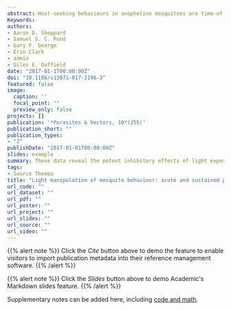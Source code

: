 ```yaml
---
abstract: Host-seeking behaviours in anopheline mosquitoes are time-of-day specific, with a greater propensity for nocturnal biting. We investigated how a short exposure to light presented during the night or late day can inhibit biting activity and modulate flight activity behaviour. Anopheles gambiae (s.s.), maintained on a 12:12 LD cycle, were exposed transiently to white light for 10- min at the onset of night and the proportion taking a blood meal in a human biting assay was recorded every 2 h over an 8-h duration. The pulse significantly reduced biting propensity in mosquitoes 2 h following administration, in some trials for 4 h, and with no differences detected after 6 h. Conversely, biting levels were significantly elevated when mosquitoes were exposed to a dark treatment during the late day, suggesting that light suppresses biting behaviour even during the late daytime. These data reveal a potent effect of a discrete light pulse on biting behaviour that is both immediate and sustained. We expanded this approach to develop a method to reduce biting propensity throughout the night by exposing mosquitoes to a series of 6- or 10-min pulses presented every 2 h. We reveal both an immediate suppressive effect of light during the exposure period and 2 h after the pulse. This response was found to be effective during most times of the night, however, differential responses that were time-of-day specific suggest an underlying circadian property of the mosquito physiology that results in an altered treatment efficacy. Finally, we examined the immediate and sustained effects of light on mosquito flight activity behaviour following exposure to a 30-min pulse, and observed activity suppression during early night, and elevated activity during the late night. As mosquitoes and malaria parasites are becoming increasingly resistant to insecticide and drug treatment respectively, there is a necessity for the development of innovative control strategies beyond insecticide- treated nets (ITNs) and residual spraying. These data reveal the potent inhibitory effects of light exposure and the utility of multiple photic pulses presented at intervals during the night/late daytime, may prove to be an effective tool that complements established control methods.
Keywords:
authors:
- Aaron D. Sheppard
- Samuel S. C. Rund
- Gary F. George
- Erin Clark
- admin
- Giles E. Duffield
date: "2017-01-1T00:00:00Z"
doi: "10.1186/s13071-017-2196-3"
featured: false
image:
  caption: ''
  focal_point: ""
  preview_only: false
projects: []
publication: '*Parasites & Vectors, 10*(255)'
publication_short: ""
publication_types:
- "2"
publishDate: "2017-01-01T00:00:00Z"
slides: example
summary: These data reveal the potent inhibitory effects of light exposure and the utility of multiple photic pulses presented at intervals during the night/late daytime, may prove to be an effective tool that complements established control methods.
tags:
- Source Themes
title: "Light manipulation of mosquito behaviour: acute and sustained photic suppression of biting activity in the Anopheles gambiae malaria mosquito"
url_code: ""
url_dataset: ""
url_pdf: ""
url_poster: ""
url_project: ""
url_slides: ""
url_source: ""
url_video: ""
---
```


{{% alert note %}}
Click the *Cite* button above to demo the feature to enable visitors to import publication metadata into their reference management software.
{{% /alert %}}

{{% alert note %}}
Click the *Slides* button above to demo Academic's Markdown slides feature.
{{% /alert %}}


Supplementary notes can be added here, including [code and math](https://sourcethemes.com/academic/docs/writing-markdown-latex/).
